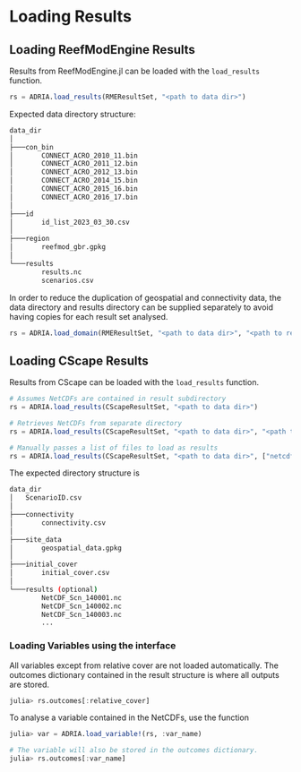# Loading Results

## Loading ReefModEngine Results

Results from ReefModEngine.jl can be loaded with the `load_results` function.

```julia
rs = ADRIA.load_results(RMEResultSet, "<path to data dir>")
```

Expected data directory structure:

```bash
data_dir
│
├───con_bin
│       CONNECT_ACRO_2010_11.bin
│       CONNECT_ACRO_2011_12.bin
│       CONNECT_ACRO_2012_13.bin
│       CONNECT_ACRO_2014_15.bin
│       CONNECT_ACRO_2015_16.bin
│       CONNECT_ACRO_2016_17.bin
│
├───id
│       id_list_2023_03_30.csv
│
├───region
│       reefmod_gbr.gpkg
│
└───results
        results.nc
        scenarios.csv
```
In order to reduce the duplication of geospatial and connectivity data, the data directory
and results directory can be supplied separately to avoid having copies for each result set
analysed.

```julia
rs = ADRIA.load_domain(RMEResultSet, "<path to data dir>", "<path to results dir>")
```

## Loading CScape Results

Results from CScape can be loaded with the `load_results` function.

```julia
# Assumes NetCDFs are contained in result subdirectory
rs = ADRIA.load_results(CScapeResultSet, "<path to data dir>")

# Retrieves NetCDFs from separate directory
rs = ADRIA.load_results(CScapeResultSet, "<path to data dir>", "<path to result directory>")

# Manually passes a list of files to load as results
rs = ADRIA.load_results(CScapeResultSet, "<path to data dir>", ["netcdf_fn1", "netcdf_fn2", ...])
```

The expected directory structure is
```bash
data_dir
│   ScenarioID.csv
│
├───connectivity
│       connectivity.csv
│
├───site_data
│       geospatial_data.gpkg
│
├───initial_cover
│       initial_cover.csv
│
└───results (optional)
        NetCDF_Scn_140001.nc
        NetCDF_Scn_140002.nc
        NetCDF_Scn_140003.nc
        ...
```

### Loading Variables using the interface

All variables except from relative cover are not loaded automatically. The outcomes
dictionary contained in the result structure is where all outputs are stored.

```julia
julia> rs.outcomes[:relative_cover]
```

To analyse a variable contained in the NetCDFs, use the function

```julia
julia> var = ADRIA.load_variable!(rs, :var_name)

# The variable will also be stored in the outcomes dictionary.
julia> rs.outcomes[:var_name]
```
